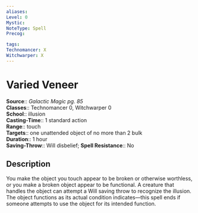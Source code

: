 ```yaml
---
aliases: 
Level: 0
Mystic: 
NoteType: Spell
Precog: 

tags: 
Technomancer: X
Witchwarper: X
---
```


# Varied Veneer

**Source**:: _Galactic Magic pg. 85_  
**Classes**:: Technomancer 0, Witchwarper 0  
**School**:: illusion  
**Casting-Time**:: 1 standard action  
**Range**:: touch  
**Targets**:: one unattended object of no more than 2 bulk  
**Duration**:: 1 hour  
**Saving-Throw**:: Will disbelief;
**Spell Resistance**:: No

## Description

You make the object you touch appear to be broken or otherwise worthless, or you make a broken object appear to be functional. A creature that handles the object can attempt a Will saving throw to recognize the illusion. The object functions as its actual condition indicates—this spell ends if someone attempts to use the object for its intended function.
